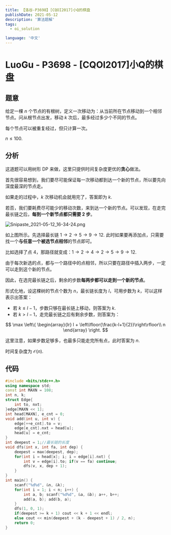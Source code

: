 ```yaml
---
title: 【洛谷-P3698】[CQOI2017]小Q的棋盘
publishDate: 2021-05-12
description: '算法题解'
tags:
  - oi_solution

language: '中文'
---
```



# LuoGu - P3698 - [CQOI2017]小Q的棋盘

## 题意

给定一棵 $n$ 个节点的有根树，定义一次移动为：从当前所在节点移动到一个相邻节点。问从根节点出发，移动 $k$ 次后，最多经过多少个不同的节点。

每个节点可以被重复经过，但只计算一次。

$n\leq 100$.

## 分析

这道题可以用树形 DP 来做，这里只提供时间复杂度更优的**贪心**做法。

首先很容易想到，我们要尽可能保证每一次移动都到达一个新的节点，所以要先向深度最深的节点走。

如果走的过程中，$k$ 次移动机会就用完了，答案即为 $k$.

若否，我们要耗费尽可能少的移动次数，来到达一个新的节点。可以发现，在走完最长链之后，**每到一个新节点都只需要 $2$ 步**。

![Snipaste_2021-05-12_16-34-24.png](https://cdn.tonyyin.top/2021/05/12/4793df5361e84.png)

如上图所示。先选择最长链 $1\to 2\to 5\to 9\to 12$. 此时如果要再添加点，只需要找一个**与任意一个被选节点相邻**的节点即可。

比如选择了点 $4$，那路径就变成：$1\to 2\to 4\to 2\to 5\to 9\to 12$.

由于每次新选的点，都与一个路径中的点相邻，所以只要在路径中插入两步，一定可以走到这个新的节点。

因此，在选完最长链之后，剩余的步数**每两步都可以走到一个新的节点**。

形式化地，设这棵树的节点个数为 $n$，最长链长度为 $l$，可用步数为 $k$，可以这样表示出答案：

- 若 $k\leq l - 1$，步数只够在最长链上移动，则答案为 $k$.
- 若 $k > l - 1$，走完最长链之后有剩余步数，则答案为：

$$
\max
\left\{
\begin{array}{lr}
l + \left\lfloor{\frac{k-l+1}{2}}\right\rfloor\\
n
\end{array}
\right.
$$

这里注意，如果步数足够多，也最多只能走完所有点，此时答案为 $n$.

时间复杂度为 $\mathcal{O}(n)$.

## 代码

```cpp
#include <bits/stdc++.h>
using namespace std;
const int MAXN = 108;
int n, k;
struct Edge{
    int to, nxt;
}edge[MAXN << 1];
int head[MAXN], e_cnt = 0;
void add(int u, int v) {
    edge[++e_cnt].to = v;
    edge[e_cnt].nxt = head[u];
    head[u] = e_cnt;
}
int deepest = 1;//最长链的长度
void dfs(int x, int fa, int dep) {
    deepest = max(deepest, dep);
    for(int i = head[x]; i; i = edge[i].nxt) {
        int v = edge[i].to; if(v == fa) continue;
        dfs(v, x, dep + 1);
    }
}
int main() {
    scanf("%d%d", &n, &k);
    for(int i = 1; i < n; i++) {
        int a, b; scanf("%d%d", &a, &b); a++, b++;
        add(a, b); add(b, a);
    }
    dfs(1, 0, 1);
    if(deepest >= k + 1) cout << k + 1 << endl;
    else cout << min(deepest + (k - deepest + 1) / 2, n);
    return 0;
}
```